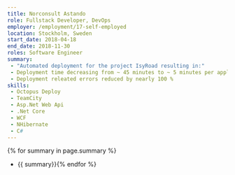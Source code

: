 ```yaml
---
title: Norconsult Astando
role: Fullstack Developer, DevOps
employer: /employment/17-self-employed
location: Stockholm, Sweden
start_date: 2018-04-18
end_date: 2018-11-30
roles: Software Engineer
summary:
 - "Automated deployment for the project IsyRoad resulting in:"
 - Deployment time decreasing from ~ 45 minutes to ~ 5 minutes per application instance
 - Deployment releated errors reduced by nearly 100 %
skills: 
 - Octopus Deploy
 - TeamCity
 - Asp.Net Web Api
 - .Net Core
 - WCF
 - NHibernate
 - C#
---
```

{% for summary in page.summary %}
* {{ summary}}{% endfor %}
<!--more-->

